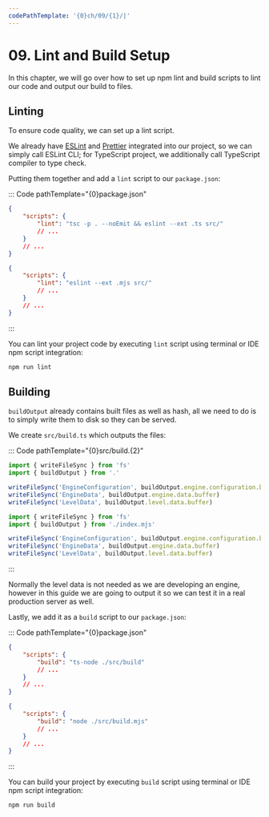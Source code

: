 ```yaml
---
codePathTemplate: '{0}ch/09/{1}/|'
---
```


# 09. Lint and Build Setup

In this chapter, we will go over how to set up npm lint and build scripts to lint our code and output our build to files.

## Linting

To ensure code quality, we can set up a lint script.

We already have [ESLint](https://github.com/eslint/eslint) and [Prettier](https://github.com/prettier/prettier) integrated into our project, so we can simply call ESLint CLI; for TypeScript project, we additionally call TypeScript compiler to type check.

Putting them together and add a `lint` script to our `package.json`:

::: Code pathTemplate="{0}package.json"

```json
{
    "scripts": {
        "lint": "tsc -p . --noEmit && eslint --ext .ts src/"
        // ...
    }
    // ...
}
```

```json
{
    "scripts": {
        "lint": "eslint --ext .mjs src/"
        // ...
    }
    // ...
}
```

:::

You can lint your project code by executing `lint` script using terminal or IDE npm script integration:

```bash
npm run lint
```

## Building

`buildOutput` already contains built files as well as hash, all we need to do is to simply write them to disk so they can be served.

We create `src/build.ts` which outputs the files:

::: Code pathTemplate="{0}src/build.{2}"

```ts
import { writeFileSync } from 'fs'
import { buildOutput } from '.'

writeFileSync('EngineConfiguration', buildOutput.engine.configuration.buffer)
writeFileSync('EngineData', buildOutput.engine.data.buffer)
writeFileSync('LevelData', buildOutput.level.data.buffer)
```

```js
import { writeFileSync } from 'fs'
import { buildOutput } from './index.mjs'

writeFileSync('EngineConfiguration', buildOutput.engine.configuration.buffer)
writeFileSync('EngineData', buildOutput.engine.data.buffer)
writeFileSync('LevelData', buildOutput.level.data.buffer)
```

:::

Normally the level data is not needed as we are developing an engine, however in this guide we are going to output it so we can test it in a real production server as well.

Lastly, we add it as a `build` script to our `package.json`:

::: Code pathTemplate="{0}package.json"

```json
{
    "scripts": {
        "build": "ts-node ./src/build"
        // ...
    }
    // ...
}
```

```json
{
    "scripts": {
        "build": "node ./src/build.mjs"
        // ...
    }
    // ...
}
```

:::

You can build your project by executing `build` script using terminal or IDE npm script integration:

```bash
npm run build
```

